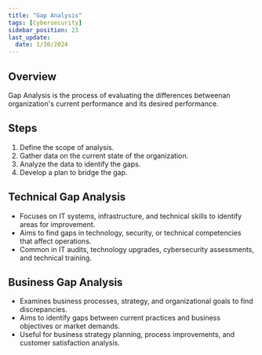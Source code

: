 ```yaml
---
title: "Gap Analysis"
tags: [Cybersecurity]
sidebar_position: 23
last_update:
  date: 1/30/2024
---
```



## Overview

Gap Analysis is the process of evaluating the differences betweenan organization's current performance and its desired performance. 

## Steps

1. Define the scope of analysis.
2. Gather data on the current state of the organization.
3. Analyze the data to identify the gaps.
4. Develop a plan to bridge the gap.

## Technical Gap Analysis

- Focuses on IT systems, infrastructure, and technical skills to identify areas for improvement.
- Aims to find gaps in technology, security, or technical competencies that affect operations.
- Common in IT audits, technology upgrades, cybersecurity assessments, and technical training.

## Business Gap Analysis

- Examines business processes, strategy, and organizational goals to find discrepancies.
- Aims to identify gaps between current practices and business objectives or market demands.
- Useful for business strategy planning, process improvements, and customer satisfaction analysis.

